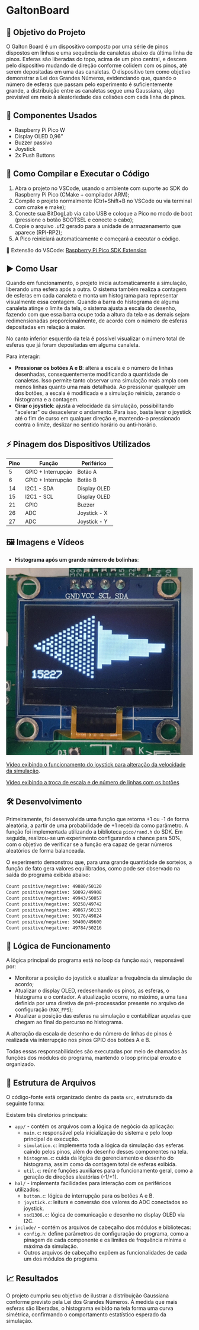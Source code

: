 # GaltonBoard

## 🎯 Objetivo do Projeto

O Galton Board é um dispositivo composto por uma série de pinos dispostos em linhas e uma sequência de canaletas abaixo da última linha de pinos. Esferas são liberadas do topo, acima de um pino central, e descem pelo dispositivo mudando de direção conforme colidem com os pinos, até serem depositadas em uma das canaletas. O dispositivo tem como objetivo demonstrar a Lei dos Grandes Números, evidenciando que, quando o número de esferas que passam pelo experimento é suficientemente grande, a distribuição entre as canaletas segue uma Gaussiana, algo previsível em meio à aleatoriedade das colisões com cada linha de pinos.

## 🔧 Componentes Usados
- Raspberry Pi Pico W
- Display OLED 0,96”
- Buzzer passivo
- Joystick
- 2x Push Buttons

## 💾 Como Compilar e Executar o Código

1. Abra o projeto no VSCode, usando o ambiente com suporte ao SDK do Raspberry Pi Pico (CMake + compilador ARM);
2. Compile o projeto normalmente (Ctrl+Shift+B no VSCode ou via terminal com cmake e make);
3. Conecte sua BitDogLab via cabo USB e coloque a Pico no modo de boot (pressione o botão BOOTSEL e conecte o cabo);
4. Copie o arquivo .uf2 gerado para a unidade de armazenamento que aparece (RPI-RP2);
5. A Pico reiniciará automaticamente e começará a executar o código.

🔗 Extensão do VSCode: [Raspberry Pi Pico SDK Extension](https://github.com/raspberrypi/pico-vscode)

## ▶️ Como Usar

Quando em funcionamento, o projeto inicia automaticamente a simulação, liberando uma esfera após a outra. O sistema também realiza a contagem de esferas em cada canaleta e monta um histograma para representar visualmente essa contagem. Quando a barra do histograma de alguma canaleta atinge o limite da tela, o sistema ajusta a escala do desenho, fazendo com que essa barra ocupe toda a altura da tela e as demais sejam redimensionadas proporcionalmente, de acordo com o número de esferas depositadas em relação à maior.

No canto inferior esquerdo da tela é possível visualizar o número total de esferas que já foram depositadas em alguma canaleta.

Para interagir:
- **Pressionar os botões A e B**: altera a escala e o número de linhas desenhadas, consequentemente modificando a quantidade de canaletas. Isso permite tanto observar uma simulação mais ampla com menos linhas quanto uma mais detalhada. Ao pressionar qualquer um dos botões, a escala é modificada e a simulação reinicia, zerando o histograma e a contagem.
- **Girar o joystick**: ajusta a velocidade da simulação, possibilitando "acelerar" ou desacelerar o andamento. Para isso, basta levar o joystick até o fim de curso em qualquer direção e, mantendo-o pressionado contra o limite, deslizar no sentido horário ou anti-horário.

## ⚡ Pinagem dos Dispositivos Utilizados
| Pino | Função | Periférico |
|------|--------|------------|
| 5  | GPIO + Interrupção | Botão A |
| 6  | GPIO + Interrupção | Botão B |
| 14 | I2C1 - SDA | Display OLED |
| 15 | I2C1 - SCL | Display OLED |
| 21 | GPIO | Buzzer |
| 26 | ADC | Joystick - X |
| 27 | ADC | Joystick - Y |

## 🖼️ Imagens e Vídeos

- **Histograma após um grande número de bolinhas**:

![Muitas bolinhas](assets/muitas_bolinhas.jpg)

[Vídeo exibindo o funcionamento do joystick para alteração da velocidade da simulação](https://youtu.be/TKupzQnc6cE).

[Vídeo exibindo a troca de escala e de número de linhas com os botões](https://youtu.be/TtTd8fhyT2E)

## 🛠️ Desenvolvimento

Primeiramente, foi desenvolvida uma função que retorna +1 ou -1 de forma aleatória, a partir de uma probabilidade de +1 recebida como parâmetro. A função foi implementada utilizando a biblioteca `pico/rand.h` do SDK. Em seguida, realizou-se um experimento configurando a chance para 50%, com o objetivo de verificar se a função era capaz de gerar números aleatórios de forma balanceada.

O experimento demonstrou que, para uma grande quantidade de sorteios, a função de fato gera valores equilibrados, como pode ser observado na saída do programa exibida abaixo:

```
Count positive/negative: 49880/50120
Count positive/negative: 50092/49908
Count positive/negative: 49943/50057
Count positive/negative: 50258/49742
Count positive/negative: 49867/50133
Count positive/negative: 50176/49824
Count positive/negative: 50400/49600
Count positive/negative: 49784/50216
```

## 🧠 Lógica de Funcionamento

A lógica principal do programa está no loop da função `main`, responsável por:
- Monitorar a posição do joystick e atualizar a frequência da simulação de acordo;
- Atualizar o display OLED, redesenhando os pinos, as esferas, o histograma e o contador. A atualização ocorre, no máximo, a uma taxa definida por uma diretiva de pré-processador presente no arquivo de configuração (`MAX_FPS`);
- Atualizar a posição das esferas na simulação e contabilizar aquelas que chegam ao final do percurso no histograma.

A alteração da escala de desenho e do número de linhas de pinos é realizada via interrupção nos pinos GPIO dos botões A e B.

Todas essas responsabilidades são executadas por meio de chamadas às funções dos módulos do programa, mantendo o loop principal enxuto e organizado.

## 📂 Estrutura de Arquivos

O código-fonte está organizado dentro da pasta `src`, estruturado da seguinte forma:

Existem três diretórios principais:
- `app/` - contém os arquivos com a lógica de negócio da aplicação:
  - `main.c`: responsável pela inicialização do sistema e pelo loop principal de execução.
  - `simulation.c`: implementa toda a lógica da simulação das esferas caindo pelos pinos, além do desenho desses componentes na tela.
  - `histogram.c`: cuida da lógica de gerenciamento e desenho do histograma, assim como da contagem total de esferas exibida.
  - `util.c`: reúne funções auxiliares para o funcionamento geral, como a geração de direções aleatórias (-1/+1).
- `hal/` - implementa facilidades para interação com os periféricos utilizados:
  - `button.c`: lógica de interrupção para os botões A e B.
  - `joystick.c`: leitura e conversão dos valores do ADC conectados ao joystick.
  - `ssd1306.c`: lógica de comunicação e desenho no display OLED via I2C.
- `include/` - contém os arquivos de cabeçalho dos módulos e bibliotecas:
  - `config.h`: define parâmetros de configuração do programa, como a pinagem de cada componente e os limites de frequência mínima e máxima da simulação.
  - Outros arquivos de cabeçalho expõem as funcionalidades de cada um dos módulos do programa.

## 📈 Resultados

O projeto cumpriu seu objetivo de ilustrar a distribuição Gaussiana conforme previsto pela Lei dos Grandes Números. À medida que mais esferas são liberadas, o histograma exibido na tela forma uma curva simétrica, confirmando o comportamento estatístico esperado da simulação.
